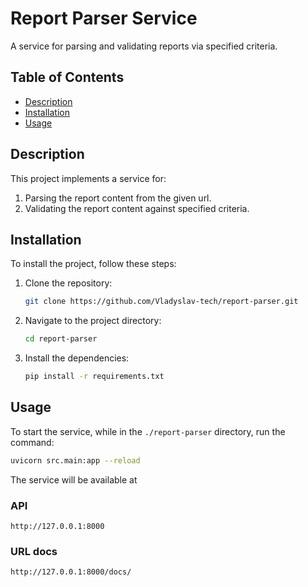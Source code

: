 # Report Parser Service

A service for parsing and validating reports via specified criteria.

## Table of Contents

- [Description](#description)
- [Installation](#installation)
- [Usage](#usage)

## Description

This project implements a service for:
1. Parsing the report content from the given url.
2. Validating the report content against specified criteria.

## Installation

To install the project, follow these steps:

1. Clone the repository:
    ```sh
    git clone https://github.com/Vladyslav-tech/report-parser.git
    ```

2. Navigate to the project directory:
    ```sh
    cd report-parser
    ```

3. Install the dependencies:
    ```sh
    pip install -r requirements.txt
    ```

## Usage

To start the service, while in the `./report-parser` directory, run the command:

   ```sh
   uvicorn src.main:app --reload
   ```


The service will be available at

### API ###
`http://127.0.0.1:8000`

### URL docs ###
`http://127.0.0.1:8000/docs/`
